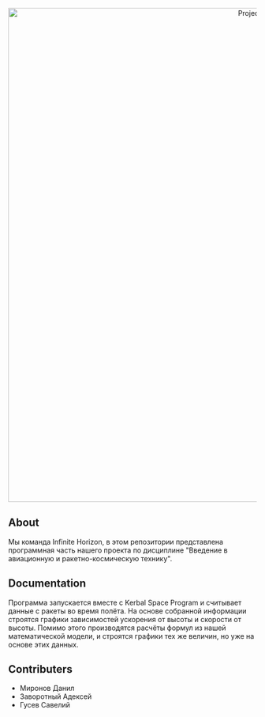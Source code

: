 <p align="center">
      <img src="https://disk.yandex.ru/i/4kLVGbYug0YAOg" alt="Project Logo" width="1000">
</p>

## About

Мы команда Infinite Horizon, в этом репозитории представлена программная часть нашего проекта по дисциплине "Введение в авиационную и ракетно-космическую технику".

## Documentation

Программа запускается вместе с Kerbal Space Program и считывает данные с ракеты во время полёта. На основе собранной информации строятся графики зависимостей ускорения от высоты и скорости от высоты. Помимо этого производятся расчёты формул из нашей математической модели, и строятся графики тех же величин, но уже на основе этих данных.

## Contributers

- Миронов Данил
- Заворотный Адексей
- Гусев Савелий
